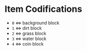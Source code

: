 # Item Codifications

- `0` <=> background block
- `1` <=> dirt block
- `2` <=> grass block
- `3` <=> water block
- `4` <=> coin block